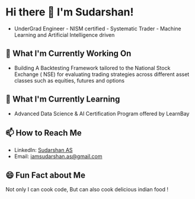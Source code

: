 # Hi there 👋 I'm Sudarshan!

- UnderGrad Engineer - NISM certified - Systematic Trader - Machine Learning and Artificial Intelligence driven
  
## 🔭 What I'm Currently Working On
- Building A Backtesting Framework tailored to the National Stock Exchange ( NSE) for evaluating trading strategies across different asset classes such as equities, futures and options

## 🌱 What I'm Currently Learning
- Advanced Data Science & AI Certification Program offered by LearnBay
  
## 📫 How to Reach Me

- LinkedIn: [Sudarshan AS](https://www.linkedin.com/in/sudarshan1x1/)
- Email: [iamsudarshan.as@gmail.com](mailto:iamsudarshan.as@gmail.com)

## 😄 Fun Fact about Me
Not only I can cook code, But can also cook delicious indian food !
<!--
**sudarshan1x1/sudarshan1x1** is a ✨ _special_ ✨ repository because its `README.md` (this file) appears on your GitHub profile.

Here are some ideas to get you started:

- 🔭 I’m currently working on ...
- 🌱 I’m currently learning ...
- 👯 I’m looking to collaborate on ...
- 🤔 I’m looking for help with ...
- 💬 Ask me about ...
- 📫 How to reach me: ...
- 😄 Pronouns: ...
- ⚡ Fun fact: ...
-->
